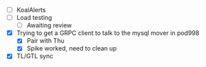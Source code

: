 * [ ] KoalAlerts
* [ ] Load testing
  * [ ] Awaiting review
* [x] Trying to get a GRPC client to talk to the mysql mover in pod998
  * [x] Pair with Thu
  * [x] Spike worked, need to clean up
* [x] TL/GTL sync
